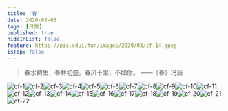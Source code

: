 ```yaml
---
title: '春'
date: 2020-03-06 
tags: [日常]
published: true
hideInList: false
feature: https://pic.edui.fun/images/2020/03/cf-14.jpeg
isTop: false
---
```


> 春水初生，春林初盛。春风十里，不如你。 ——《春》冯唐

<!--more-->

<photos>![cf-1](https://pic.edui.fun/images/2020/03/cf-1.jpeg)![cf-2](https://pic.edui.fun/images/2020/03/cf-2.jpeg)![cf-3](https://pic.edui.fun/images/2020/03/cf-3.jpeg)![cf-4](https://pic.edui.fun/images/2020/03/cf-4.jpeg)![cf-5](https://pic.edui.fun/images/2020/03/cf-5.jpeg)![cf-6](https://pic.edui.fun/images/2020/03/cf-6.jpeg)![cf-7](https://pic.edui.fun/images/2020/03/cf-7.jpeg)![cf-8](https://pic.edui.fun/images/2020/03/cf-8.jpeg)![cf-9](https://pic.edui.fun/images/2020/03/cf-9.jpeg)![cf-10](https://pic.edui.fun/images/2020/03/cf-10.jpeg)![cf-11](https://pic.edui.fun/images/2020/03/cf-11.jpeg)![cf-12](https://pic.edui.fun/images/2020/03/cf-12.jpeg)![cf-13](https://pic.edui.fun/images/2020/03/cf-13.jpeg)![cf-14](https://pic.edui.fun/images/2020/03/cf-14.jpeg)![cf-15](https://pic.edui.fun/images/2020/03/cf-15.jpeg)![cf-16](https://pic.edui.fun/images/2020/03/cf-16.jpeg)![cf-17](https://pic.edui.fun/images/2020/03/cf-17.jpeg)![cf-18](https://pic.edui.fun/images/2020/03/cf-18.jpeg)![cf-19](https://pic.edui.fun/images/2020/03/cf-19.jpeg)![cf-20](https://pic.edui.fun/images/2020/03/cf-20.jpeg)![cf-21](https://pic.edui.fun/images/2020/03/cf-21.jpeg)![cf-22](https://pic.edui.fun/images/2020/03/cf-22.jpeg)</photos>